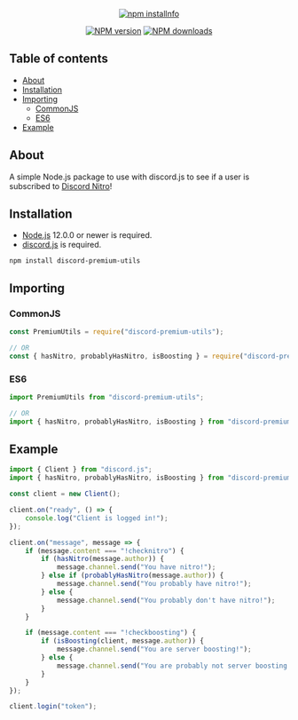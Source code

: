<div align="center">
  <p>
    <a href="https://nodei.co/npm/discord-premium-utils/"><img src="https://nodei.co/npm/discord-premium-utils.png?downloads=true&stars=true" alt="npm installnfo" /></a>
  </p>
  <p>
    <a href="https://www.npmjs.com/package/discord-premium-utils"><img src="https://img.shields.io/npm/v/discord-premium-utils.svg?maxAge=3600" alt="NPM version" /></a>
    <a href="https://www.npmjs.com/package/discord-premium-utils"><img src="https://img.shields.io/npm/dt/discord-premium-utils.svg?maxAge=3600" alt="NPM downloads" /></a>
  </p>
</div>

## Table of contents

- [About](#about)
- [Installation](#installation)
- [Importing](#importing)
  - [CommonJS](#commonjs)
  - [ES6](#es6)
- [Example](#example)

## About

A simple Node.js package to use with discord.js to see if a user is subscribed to [Discord Nitro](https://discord.com/nitro)!

## Installation

* [Node.js](https://nodejs.org/) 12.0.0 or newer is required.
* [discord.js](https://www.npmjs.com/package/discord.js) is required.

`npm install discord-premium-utils`

## Importing

### CommonJS
```js
const PremiumUtils = require("discord-premium-utils");

// OR
const { hasNitro, probablyHasNitro, isBoosting } = require("discord-premium-utils");
```

### ES6
```js
import PremiumUtils from "discord-premium-utils";

// OR
import { hasNitro, probablyHasNitro, isBoosting } from "discord-premium-utils";
```

## Example

```js
import { Client } from "discord.js";
import { hasNitro, probablyHasNitro, isBoosting } from "discord-premium-utils";

const client = new Client();

client.on("ready", () => {
    console.log("Client is logged in!");
});

client.on("message", message => {
    if (message.content === "!checknitro") {
        if (hasNitro(message.author)) {
            message.channel.send("You have nitro!");
        } else if (probablyHasNitro(message.author)) {
            message.channel.send("You probably have nitro!");
        } else {
            message.channel.send("You probably don't have nitro!");
        }
    }

    if (message.content === "!checkboosting") {
        if (isBoosting(client, message.author)) {
            message.channel.send("You are server boosting!");
        } else {
            message.channel.send("You are probably not server boosting!");
        }
    }
});

client.login("token");
```